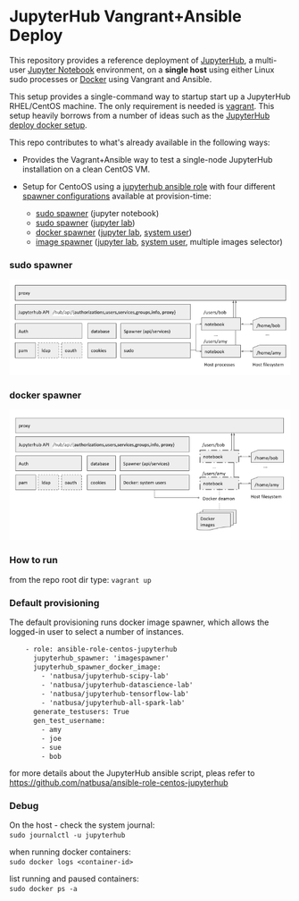 # JupyterHub Vangrant+Ansible Deploy

This repository provides a reference deployment of [JupyterHub](https://github.com/jupyter/jupyterhub), a multi-user [Jupyter Notebook](http://jupyter.org/) environment, on a **single host** using either Linux sudo processes or [Docker](https://docs.docker.com) using Vangrant and Ansible.

This setup provides a single-command way to startup start up a JupyterHub RHEL/CentOS machine. 
The only requirement is needed is [vagrant](https://www.vagrantup.com/). This setup heavily borrows from a number of ideas such as the [JupyterHub deploy docker setup](https://github.com/jupyterhub/jupyterhub-deploy-docker).

This repo contributes to what's already available in the following ways:
 
* Provides the Vagrant+Ansible way to test a single-node JupyterHub installation on a clean CentOS VM.
* Setup for CentoOS using a [jupyterhub ansible role](https://github.com/natbusa/ansible-role-centos-jupyterhub) with four different [spawner configurations](https://github.com/jupyter/dockerspawner) available at provision-time:

  * [sudo spawner](https://github.com/jupyterhub/sudospawner) (jupyter notebook)
  * [sudo spawner](https://github.com/jupyterhub/sudospawner) ([jupyter lab](https://github.com/jupyterlab/jupyterlab))
  * [docker spawner](https://github.com/jupyterhub/dockerspawner) ([jupyter lab](https://github.com/jupyterlab/jupyterlab), [system user](https://github.com/jupyterhub/dockerspawner/tree/master/systemuser))
  * [image spawner](https://github.com/ryanlovett/imagespawner/blob/master/imagespawner.py) ([jupyter lab](https://github.com/jupyterlab/jupyterlab), [system user](https://github.com/jupyterhub/dockerspawner/tree/master/systemuser), multiple images selector)
  
### sudo spawner
![JupyterHub single host sudo spawner deployment](docs/sudospawner.diagram.png)

### docker spawner
![JupyterHub single host sudo spawner deployment](docs/dockerspawner.diagram.png)

### How to run 

from the repo root dir type: `vagrant up`

### Default provisioning

The default provisioning runs docker image spawner, which allows the logged-in user to select a number of instances.

```
    - role: ansible-role-centos-jupyterhub
      jupyterhub_spawner: 'imagespawner'
      jupyterhub_spawner_docker_image:
        - 'natbusa/jupyterhub-scipy-lab'
        - 'natbusa/jupyterhub-datascience-lab'
        - 'natbusa/jupyterhub-tensorflow-lab'
        - 'natbusa/jupyterhub-all-spark-lab'
      generate_testusers: True
      gen_test_username:
        - amy
        - joe
        - sue
        - bob
```

for more details about the JupyterHub ansible script, pleas refer to https://github.com/natbusa/ansible-role-centos-jupyterhub

### Debug

On the host - check the system journal:   
`sudo journalctl -u jupyterhub`

when running docker containers:   
`sudo docker logs <container-id>`

list running and paused containers:  
`sudo docker ps -a`

